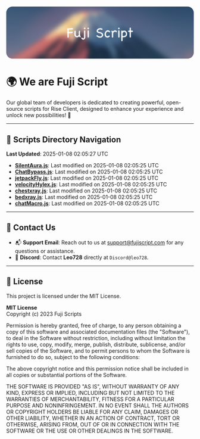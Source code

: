 ![Banner](.github/b.webp)

# 🌍 **We are Fuji Script**

Our global team of developers is dedicated to creating powerful, open-source scripts for Rise Client, designed to enhance your experience and unlock new possibilities! 🌟

---
<!-- SCRIPTS_NAVIGATION_START -->
## 📂 **Scripts Directory Navigation**

**Last Updated**: 2025-01-08 02:05:27 UTC

- **[SilentAura.js](scripts/SilentAura.js)**: Last modified on 2025-01-08 02:05:25 UTC
- **[ChatBypass.js](scripts/ChatBypass.js)**: Last modified on 2025-01-08 02:05:25 UTC
- **[jetpackFly.js](scripts/jetpackFly.js)**: Last modified on 2025-01-08 02:05:25 UTC
- **[velocityHylex.js](scripts/velocityHylex.js)**: Last modified on 2025-01-08 02:05:25 UTC
- **[chestxray.js](scripts/chestxray.js)**: Last modified on 2025-01-08 02:05:25 UTC
- **[bedxray.js](scripts/bedxray.js)**: Last modified on 2025-01-08 02:05:25 UTC
- **[chatMacro.js](scripts/chatMacro.js)**: Last modified on 2025-01-08 02:05:25 UTC

<!-- SCRIPTS_NAVIGATION_END -->

---

## 💬 **Contact Us**  
- 📬 **Support Email**: Reach out to us at [support@fujiscript.com](mailto:support@fujiscript.com) for any questions or assistance.  
- 💬 **Discord**: Contact **Leo728** directly at `Discord@leo728`.

---

## 📜 **License**

This project is licensed under the MIT License.  

**MIT License**  
Copyright (c) 2023 Fuji Scripts  

Permission is hereby granted, free of charge, to any person obtaining a copy of this software and associated documentation files (the "Software"), to deal in the Software without restriction, including without limitation the rights to use, copy, modify, merge, publish, distribute, sublicense, and/or sell copies of the Software, and to permit persons to whom the Software is furnished to do so, subject to the following conditions:  

The above copyright notice and this permission notice shall be included in all copies or substantial portions of the Software.  

THE SOFTWARE IS PROVIDED "AS IS", WITHOUT WARRANTY OF ANY KIND, EXPRESS OR IMPLIED, INCLUDING BUT NOT LIMITED TO THE WARRANTIES OF MERCHANTABILITY, FITNESS FOR A PARTICULAR PURPOSE AND NONINFRINGEMENT. IN NO EVENT SHALL THE AUTHORS OR COPYRIGHT HOLDERS BE LIABLE FOR ANY CLAIM, DAMAGES OR OTHER LIABILITY, WHETHER IN AN ACTION OF CONTRACT, TORT OR OTHERWISE, ARISING FROM, OUT OF OR IN CONNECTION WITH THE SOFTWARE OR THE USE OR OTHER DEALINGS IN THE SOFTWARE.  
